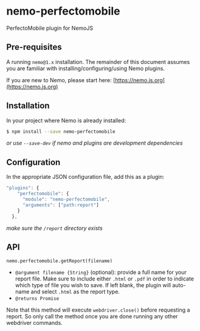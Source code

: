 # nemo-perfectomobile
PerfectoMobile plugin for NemoJS

## Pre-requisites

A running `nemo@1.x` installation. The remainder of this document assumes you are familiar with installing/configuring/using 
Nemo plugins.

If you are new to Nemo, please start here: [https://nemo.js.org](https://nemo.js.org)

## Installation

In your project where Nemo is already installed:

```bash
$ npm install --save nemo-perfectomobile
```

_or use `--save-dev` if nemo and plugins are development dependencies_

## Configuration

In the appropriate JSON configuration file, add this as a plugin:

```javascript
"plugins": {
    "perfectomobile": {
      "module": "nemo-perfectomobile",
      "arguments": ["path:report"]
    }
  },
```

_make sure the `/report` directory exists_

## API

`nemo.perfectomobile.getReport(filename)`
* `@argument filename {String}` (optional): provide a full name for your report file. Make sure to include either `.html` or `.pdf` 
in order to indicate which type of file you wish to save. If left blank, the plugin will auto-name and select `.html` as the 
report type.
* `@returns Promise`

Note that this method will execute `webdriver.close()` before requesting a report. So only call the method once you are done 
running any other webdriver commands.